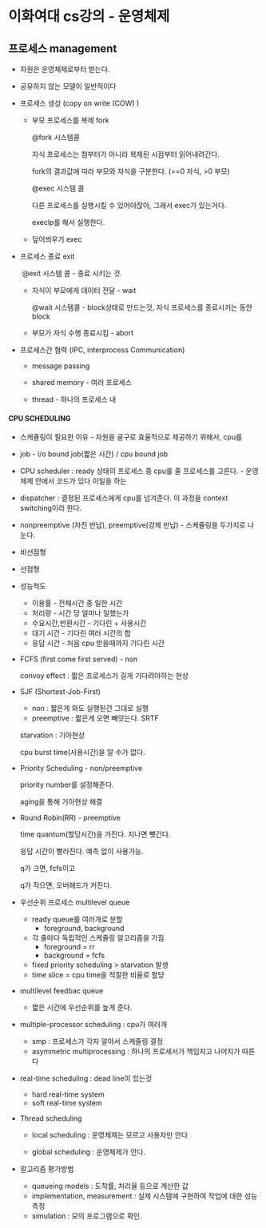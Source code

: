 # 이화여대 cs강의 - 운영체제

## 프로세스 management

- 자원은 운영체제로부터 받는다.

- 공유하지 않는 모델이 일반적이다

- 프로세스 생성  (copy on write (COW) )

  - 부모 프로세스를 복제 fork

    @fork 시스템콜

    자식 프로세스는 첨부터가 아니라 복제된 시점부터 읽어내려간다.

    fork의 결과값에 따라 부모와 자식을 구분한다. (==0 자식, >0 부모)

    @exec 시스템 콜

    다른 프로세스를 실행시킬 수 있어야잖아, 그래서 exec가 있는거다.

    execlp를 해서 실행한다.

  - 덮어씌우기 exec

- 프로세스 종료 exit

  ​		@exit 시스템 콜 - 종료 시키는 것.

  - 자식이 부모에게 데이터 전달 - wait

    @wait 시스템콜 - block상태로 만드는것, 자식 프로세스를 종료시키는 동안 block

  - 부모가 자식 수행 종료시킴 - abort



- 프로세스간 협력 (IPC, interprocess Communication)

  - message passing

    

  - shared memory - 여러 프로세스

  - thread - 하나의 프로세스 내



#### CPU SCHEDULING

- 스케쥴링이 필요한 이유 - 자원을 골구로 효율적으로 제공하기 위해서, cpu를

- job - i/o bound job(짧은 시간) / cpu bound job

- CPU scheduler : ready 상태의 프로세스 중 cpu를 줄 프로세스를 고른다. - 운영체제 안에서 코드가 있다 이일을 하는

- dispatcher : 결정된 프로세스에게 cpu를 넘겨준다. 이 과정을 context switching이라 한다.

- nonpreemptive (자진 반납), preemptive(강제 반납) - 스케쥴링을 두가지로 나눈다.

- 비선점형

- 선점형

- 성능척도
  - 이용률 - 전체시간 중 일한 시간
  - 처리량 - 시간 당 얼마나 일했는가
  - 수요시간,반환시간 - 기다린 + 사용시간
  - 대기 시간 - 기다린 여러 시간의 합
  - 응답 시간 - 처음 cpu 받을때까지 기다린 시간

- FCFS (first come first served) - non

  convoy effect : 짧은 프로세스가 길게 기다려야하는 현상

- SJF (Shortest-Job-First)

  - non : 짧은게 와도 실행된건 그대로 실행
  - preemptive : 짧은게 오면 빼앗는다. SRTF

  starvation : 기아현상

  cpu burst time(사용시간)을 알 수가 없다.

- Priority Scheduling - non/preemptive

  priority number를 설정해준다.

  aging을 통해 기아현상 해결

- Round Robin(RR) - preemptive

  time quantum(할당시간)을 가진다. 지나면 뺏긴다.

  응답 시간이 빨라진다. 예측 없이 사용가능.

  q가 크면, fcfs이고

  q가 작으면, 오버헤드가 커진다.
  
  

- 우선순위 프로세스 multilevel queue

  - ready queue를 여러개로 분할
    - foreground, background
  - 각 줄마다 독립적인 스케쥴링 알고리즘을 가짐
    - foreground = rr
    - background = fcfs
  - fixed priority scheduling > starvation 발생
  - time slice = cpu time을 적절한 비율로 할당

- multilevel feedbac queue

  - 짧은 시간에 우선순위를 높게 준다.

- multiple-processor scheduling : cpu가 여러개

  - smp : 프로세스가 각자 알아서 스케줄링 결정
  - asymmetric multiprocessing : 하나의 프로세서가 책임지고 나머지가 따른다

- real-time scheduling : dead line이 있는것

  - hard real-time system
  - soft real-time system

- Thread scheduling

  - local scheduling : 운영체제는 모르고 사용자만 안다

  - global scheduling : 운영체제가 안다.

    

- 알고리즘 평가방법

  - queueing models : 도착률, 처리율 등으로 계산한 값
  - implementation, measurement : 실제 시스템에 구현하여 작업에 대한 성능 측정
  - simulation : 모의 프로그램으로 확인.
